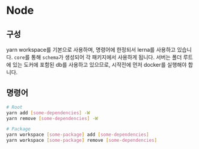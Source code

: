 # Node

## 구성

yarn workspace를 기본으로 사용하며, 명령어에 한정되서 lerna를 사용하고 있습니다. `core`를 통해 `schema`가 생성되어 각 패키지에서 사용하게 됩니다. 서버는 폴더 루트에 있는 도커에 포함된 db를 사용하고 있으므로, 시작전에 먼저 docker를 실행해야 합니다.

## 명령어

```sh
# Root
yarn add [some-dependencies] -W
yarn remove [some-dependencies] -W

# Package
yarn workspace [some-package] add [some-dependencies]
yarn workspace [some-package] remove [some-dependencies]
```
